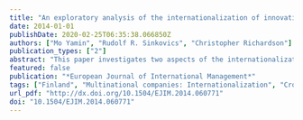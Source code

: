 ```yaml
---
title: "An exploratory analysis of the internationalization of innovative activity in Finnish multinational enterprises"
date: 2014-01-01
publishDate: 2020-02-25T06:35:38.066850Z
authors: ["Mo Yamin", "Rudolf R. Sinkovics", "Christopher Richardson"]
publication_types: ["2"]
abstract: "This paper investigates two aspects of the internationalization of innovation in Finnish multinational companies, the growing innovativeness of foreign subsidiaries (‘creative subsidiaries’) and the phenomenon of ‘cross-fertilization’, between R&D labs in Finland and those in foreign subsidiaries, in the innovative process of Finnish MNEs. We review existing literature pertaining to innovation in multinational enterprises and the growing capability of foreign subsidiaries to undertake innovation. Consistent with the general thrust of the literature we test two hypothesis relating to subsidiary innovation and cross–fertilization between subsidiaries and the parent for 30 Finnish MNEs between the years 1975-1995, employing patent data from the US patent office. Our findings provide support for the hypotheses. We conclude by pointing out the limitations of the current study and deriving implications from our findings for future research. "
featured: false
publication: "*European Journal of International Management*"
tags: ["Finland", "Multinational companies: Internationalization", "Cross-fertilization", "Innovation", "Research and Development"]
url_pdf: "http://dx.doi.org/10.1504/EJIM.2014.060771"
doi: "10.1504/EJIM.2014.060771"
---
```


